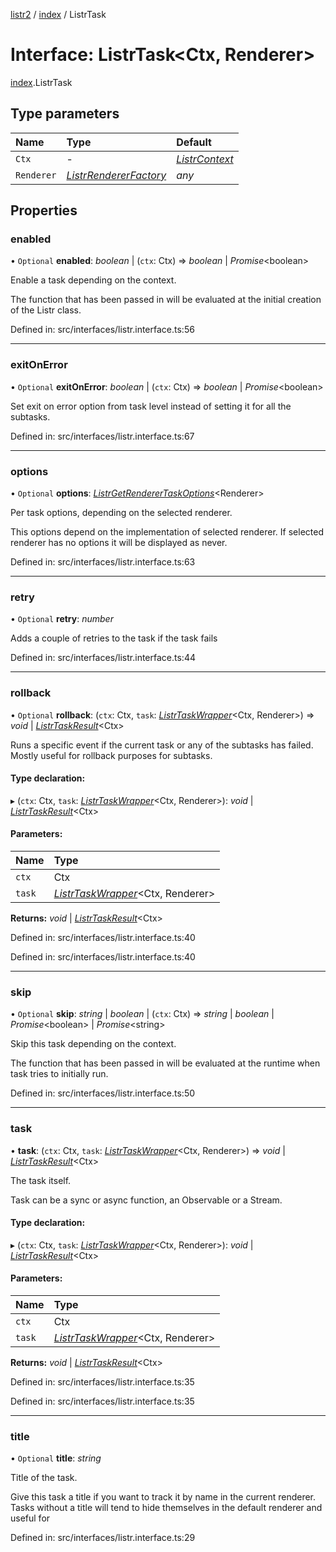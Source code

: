 [listr2](../README.md) / [index](../modules/index.md) / ListrTask

# Interface: ListrTask<Ctx, Renderer\>

[index](../modules/index.md).ListrTask

## Type parameters

| Name | Type | Default |
| :------ | :------ | :------ |
| `Ctx` | - | [*ListrContext*](../types/index.listrcontext.md) |
| `Renderer` | [*ListrRendererFactory*](../types/index.listrrendererfactory.md) | *any* |

## Properties

### enabled

• `Optional` **enabled**: *boolean* \| (`ctx`: Ctx) => *boolean* \| *Promise*<boolean\>

Enable a task depending on the context.

The function that has been passed in will be evaluated at the initial creation of the Listr class.

Defined in: src/interfaces/listr.interface.ts:56

___

### exitOnError

• `Optional` **exitOnError**: *boolean* \| (`ctx`: Ctx) => *boolean* \| *Promise*<boolean\>

Set exit on error option from task level instead of setting it for all the subtasks.

Defined in: src/interfaces/listr.interface.ts:67

___

### options

• `Optional` **options**: [*ListrGetRendererTaskOptions*](../types/index.listrgetrenderertaskoptions.md)<Renderer\>

Per task options, depending on the selected renderer.

This options depend on the implementation of selected renderer. If selected renderer has no options it will
be displayed as never.

Defined in: src/interfaces/listr.interface.ts:63

___

### retry

• `Optional` **retry**: *number*

Adds a couple of retries to the task if the task fails

Defined in: src/interfaces/listr.interface.ts:44

___

### rollback

• `Optional` **rollback**: (`ctx`: Ctx, `task`: [*ListrTaskWrapper*](../classes/index.listrtaskwrapper.md)<Ctx, Renderer\>) => *void* \| [*ListrTaskResult*](../types/index.listrtaskresult.md)<Ctx\>

Runs a specific event if the current task or any of the subtasks has failed.
Mostly useful for rollback purposes for subtasks.

#### Type declaration:

▸ (`ctx`: Ctx, `task`: [*ListrTaskWrapper*](../classes/index.listrtaskwrapper.md)<Ctx, Renderer\>): *void* \| [*ListrTaskResult*](../types/index.listrtaskresult.md)<Ctx\>

#### Parameters:

| Name | Type |
| :------ | :------ |
| `ctx` | Ctx |
| `task` | [*ListrTaskWrapper*](../classes/index.listrtaskwrapper.md)<Ctx, Renderer\> |

**Returns:** *void* \| [*ListrTaskResult*](../types/index.listrtaskresult.md)<Ctx\>

Defined in: src/interfaces/listr.interface.ts:40

Defined in: src/interfaces/listr.interface.ts:40

___

### skip

• `Optional` **skip**: *string* \| *boolean* \| (`ctx`: Ctx) => *string* \| *boolean* \| *Promise*<boolean\> \| *Promise*<string\>

Skip this task depending on the context.

The function that has been passed in will be evaluated at the runtime when task tries to initially run.

Defined in: src/interfaces/listr.interface.ts:50

___

### task

• **task**: (`ctx`: Ctx, `task`: [*ListrTaskWrapper*](../classes/index.listrtaskwrapper.md)<Ctx, Renderer\>) => *void* \| [*ListrTaskResult*](../types/index.listrtaskresult.md)<Ctx\>

The task itself.

Task can be a sync or async function, an Observable or a Stream.

#### Type declaration:

▸ (`ctx`: Ctx, `task`: [*ListrTaskWrapper*](../classes/index.listrtaskwrapper.md)<Ctx, Renderer\>): *void* \| [*ListrTaskResult*](../types/index.listrtaskresult.md)<Ctx\>

#### Parameters:

| Name | Type |
| :------ | :------ |
| `ctx` | Ctx |
| `task` | [*ListrTaskWrapper*](../classes/index.listrtaskwrapper.md)<Ctx, Renderer\> |

**Returns:** *void* \| [*ListrTaskResult*](../types/index.listrtaskresult.md)<Ctx\>

Defined in: src/interfaces/listr.interface.ts:35

Defined in: src/interfaces/listr.interface.ts:35

___

### title

• `Optional` **title**: *string*

Title of the task.

Give this task a title if you want to track it by name in the current renderer.
Tasks without a title will tend to hide themselves in the default renderer and useful for

Defined in: src/interfaces/listr.interface.ts:29
